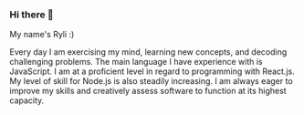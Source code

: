 ### Hi there 👋

My name's Ryli :)

Every day I am exercising my mind, learning new concepts, and decoding challenging problems. The main language I have experience with is JavaScript. I am at a proficient level in regard to programming with React.js. My level of skill for Node.js is also steadily increasing. 
I am always eager to improve my skills and creatively assess software to function at its highest capacity. 
